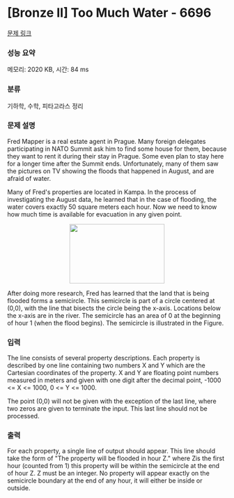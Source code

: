 # [Bronze II] Too Much Water - 6696 

[문제 링크](https://www.acmicpc.net/problem/6696) 

### 성능 요약

메모리: 2020 KB, 시간: 84 ms

### 분류

기하학, 수학, 피타고라스 정리

### 문제 설명

<p>Fred Mapper is a real estate agent in Prague. Many foreign delegates participating in NATO Summit ask him to find some house for them, because they want to rent it during their stay in Prague. Some even plan to stay here for a longer time after the Summit ends. Unfortunately, many of them saw the pictures on TV showing the floods that happened in August, and are afraid of water.</p>

<p>Many of Fred's properties are located in Kampa. In the process of investigating the August data, he learned that in the case of flooding, the water covers exactly 50 square meters each hour. Now we need to know how much time is available for evacuation in any given point.</p>

<p style="text-align: center;"><img alt="" src="" style="height:136px; width:218px"></p>

<p>After doing more research, Fred has learned that the land that is being flooded forms a semicircle. This semicircle is part of a circle centered at (0,0), with the line that bisects the circle being the x-axis. Locations below the x-axis are in the river. The semicircle has an area of 0 at the beginning of hour 1 (when the flood begins). The semicircle is illustrated in the Figure.</p>

<p> </p>

### 입력 

 <p>The line consists of several property descriptions. Each property is described by one line containing two numbers X and Y which are the Cartesian coordinates of the property. X and Y are floating point numbers measured in meters and given with one digit after the decimal point, -1000 <= X <= 1000, 0 <= Y <= 1000.</p>

<p>The point (0,0) will not be given with the exception of the last line, where two zeros are given to terminate the input. This last line should not be processed.</p>

### 출력 

 <p>For each property, a single line of output should appear. This line should take the form of "The property will be flooded in hour Z." where Zis the first hour (counted from 1) this property will be within the semicircle at the end of hour Z. Z must be an integer. No property will appear exactly on the semicircle boundary at the end of any hour, it will either be inside or outside.</p>

<p> </p>

